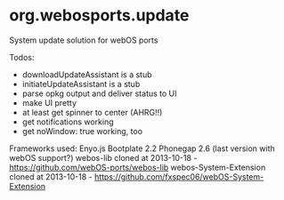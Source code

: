 org.webosports.update
=====================

System update solution for webOS ports

Todos:
- downloadUpdateAssistant is a stub
- initiateUpdateAssistant is a stub
- parse opkg output and deliver status to UI
- make UI pretty
- at least get spinner to center (AHRG!!)
- get notifications working
- get noWindow: true working, too

Frameworks used:
Enyo.js Bootplate 2.2
Phonegap 2.6 (last version with webOS support?)
webos-lib cloned at 2013-10-18 - https://github.com/webOS-ports/webos-lib
webos-System-Extension cloned at 2013-10-18 - https://github.com/fxspec06/webOS-System-Extension

